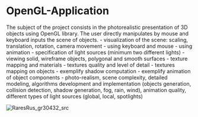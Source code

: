 # OpenGL-Application

The subject of the project consists in the photorealistic presentation of 3D objects using OpenGL library. The user directly manipulates by mouse and keyboard inputs the scene of objects.
    - visualization of the scene: scaling, translation, rotation, camera movement
    - using keyboard and mouse
    - using animation
    - specification of light sources (minimum two different lights)
    - viewing solid, wireframe objects, polygonal and smooth surfaces
    - texture mapping and materials
    - textures quality and level of detail
    - textures mapping on objects
    - exemplify shadow computation
    - exemplify animation of object components
    - photo-realism, scene complexity, detailed modeling, algorithms development and implementation (objects generation, collision detection, shadow generation, fog, rain, wind), animation quality, different types of light sources (global, local, spotlights)
    
![RaresRus_gr30432_src](https://user-images.githubusercontent.com/57397996/179963001-35f630b2-0381-49b3-ad28-932a19729c89.png)

